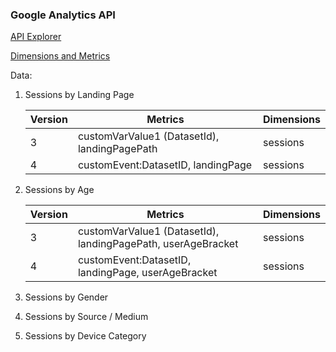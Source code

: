 ### Google Analytics API

<!-- <a href="" target="_blank"></a> -->

<a href="https://ga-dev-tools.google/ga4/query-explorer/" target="_blank">API Explorer</a>
 
<a href="https://developers.google.com/analytics/devguides/reporting/data/v1/api-schema" target="_blank">Dimensions and Metrics</a>
 
Data:
1. Sessions by Landing Page

    | Version | Metrics                                      | Dimensions |
    |---------|----------------------------------------------|------------|
    | 3       | customVarValue1 (DatasetId), landingPagePath | sessions   |
    | 4       | customEvent:DatasetID, landingPage           | sessions   |


2. Sessions by Age

    | Version | Metrics                                                      | Dimensions |
    |---------|--------------------------------------------------------------|------------|
    | 3       | customVarValue1 (DatasetId), landingPagePath, userAgeBracket | sessions   |
    | 4       | customEvent:DatasetID, landingPage, userAgeBracket           | sessions   |

3. Sessions by Gender

4. Sessions by Source / Medium

5. Sessions by Device Category
